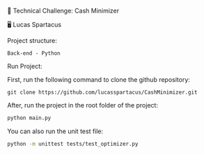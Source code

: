:test_tube: Technical Challenge: Cash Minimizer

:desktop_computer: Lucas Spartacus

Project structure:

    Back-end - Python
    
Run Project:

First, run the following command to clone the github repository:

```
git clone https://github.com/lucasspartacus/CashMinimizer.git
```

After, run the project in the root folder of the project:

```bash
python main.py
```

You can also run the unit test file:

```bash
python -m unittest tests/test_optimizer.py
```
